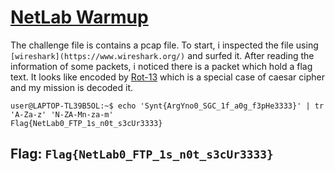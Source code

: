 # [NetLab Warmup](https://ctf.viblo.asia/puzzles/netlab-warmup-vg104c0hpc7)
The challenge file is contains a pcap file. To start, i inspected the file using ```[wireshark](https://www.wireshark.org/)``` and surfed it.
After reading the information of some packets, i noticed there is a packet which hold a flag text.
It looks like encoded by [Rot-13](https://en.wikipedia.org/wiki/ROT13) which is a special case of caesar cipher and my mission is decoded it. 
```linux
user@LAPTOP-TL39B5OL:~$ echo 'Synt{ArgYno0_SGC_1f_a0g_f3pHe3333}' | tr 'A-Za-z' 'N-ZA-Mn-za-m'
Flag{NetLab0_FTP_1s_n0t_s3cUr3333}
```
## Flag: **```Flag{NetLab0_FTP_1s_n0t_s3cUr3333}```**
